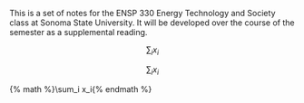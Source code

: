 This is a set of notes for the ENSP 330 Energy Technology and Society
class at Sonoma State University.  It will be developed over the course
of the semester as a supplemental reading.

$$ \sum_i x_i $$

$$\sum_i x_i$$

{% math %}\sum_i x_i{% endmath %}
